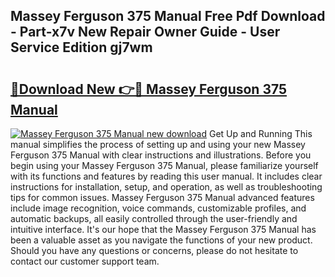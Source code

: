 ## Massey Ferguson 375 Manual Free Pdf Download - Part-x7v New Repair Owner Guide - User Service Edition gj7wm

# <h2><a href="http://bc98960.oget.top/?id=Massey+Ferguson+375+Manual">🔗Download New 👉🔴 Massey Ferguson 375 Manual</a></h2>

[![Massey Ferguson 375 Manual new download](https://i.imgur.com/5g1atiW.png)](http://bc98960.oget.top/?id=Massey+Ferguson+375+Manual)
Get Up and Running This manual simplifies the process of setting up and using your new Massey Ferguson 375 Manual with clear instructions and illustrations. Before you begin using your Massey Ferguson 375 Manual, please familiarize yourself with its functions and features by reading this user manual. It includes clear instructions for installation, setup, and operation, as well as troubleshooting tips for common issues. Massey Ferguson 375 Manual advanced features include image recognition, voice commands, customizable profiles, and automatic backups, all easily controlled through the user-friendly and intuitive interface. It's our hope that the Massey Ferguson 375 Manual has been a valuable asset as you navigate the functions of your new product. Should you have any questions or concerns, please do not hesitate to contact our customer support team.
